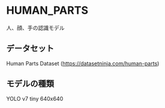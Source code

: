# HUMAN_PARTS 

人、顔、手の認識モデル

## データセット
Human Parts Dataset (https://datasetninja.com/human-parts)  

## モデルの種類
YOLO v7 tiny 640x640
